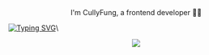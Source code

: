 <div align="center">I'm CullyFung, a frontend developer 👨‍💻 </div>  

[![Typing SVG](https://readme-typing-svg.herokuapp.com?font=Fira+Code&pause=1000&width=435&lines=%E4%BD%A0%E5%A5%BD%EF%BC%8C%E6%88%91%E6%98%AFCullyFung;%E4%B8%80%E5%90%8D%E5%89%8D%E7%AB%AF%E5%BC%80%E5%8F%91%F0%9F%91%A8%E2%80%8D%F0%9F%92%BB;%E6%AC%A2%E8%BF%8E%E8%AE%BF%E9%97%AE%E6%88%91%E7%9A%84%E4%B8%BB%E9%A1%B5%F0%9F%98%84)](https://git.io/typing-svg)\

<div align="center"><img src="https://github-readme-stats.vercel.app/api?username=cullyfung&show_icons=true&count_private=true&hide_border=true" align="center" /></div>  
